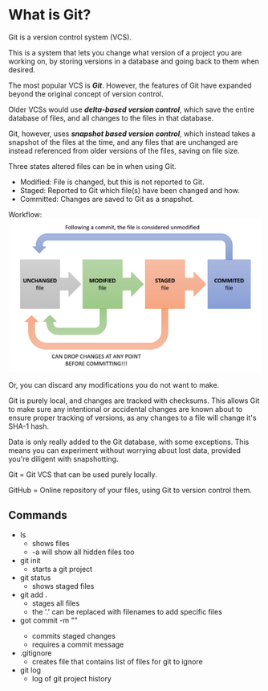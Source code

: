 # What is Git?

Git is a version control system (VCS).

This is a system that lets you change what version of
a project you are working on, by storing versions in a
database and going back to them when desired.

The most popular VCS is ***Git***. However, the features of Git 
have expanded beyond the original concept of version control.

Older VCSs would use ***delta-based version control***, which 
save the entire database of files, and all changes to the 
files in that database.

Git, however, uses ***snapshot based version control***, which
instead takes a snapshot of the files at the time, and any 
files that are unchanged are instead referenced from older
versions of the files, saving on file size.

Three states altered files can be in when using Git.
- Modified: File is changed, but this is not reported to Git.
- Staged: Reported to Git which file(s) have been changed and how.
- Committed: Changes are saved to Git as a snapshot.

Workflow:
![workflowdiagram.png](workflowdiagram.png)

Or, you can discard any modifications you do not want to make.

Git is purely local, and changes are tracked with checksums.
This allows Git to make sure any intentional or accidental 
changes are known about to ensure proper tracking of versions,
as any changes to a file will change it's SHA-1 hash.

Data is only really added to the Git database, with some exceptions.
This means you can experiment without worrying about lost data,
provided you're diligent with snapshotting.

Git = Git VCS that can be used purely locally.

GitHub = Online repository of your files, using Git to version control them.

## Commands

- ls
    - shows files
    - -a will show all hidden files too
- git init
    - starts a git project
- git status
    - shows staged files
- git add .
    - stages all files
    - the '.' can be replaced with filenames to add specific files
- got commit -m "<message>"
    - commits staged changes
    - requires a commit message
- .gitignore
    - creates file that contains list of files for git to ignore
- git log
    - log of git project history